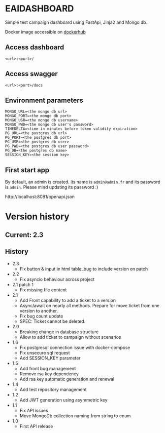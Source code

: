 # EAIDASHBOARD

Simple test campaign dashboard using FastApi, Jinja2 and Mongo db. 

Docker image accessible on [dockerhub](https://hub.docker.com/r/hiddengob/eaidashboard)

## Access dashboard

`<url>:<port>/`

## Access swagger

`<url>:<port>/docs`

## Environment parameters

```text
MONGO_URL=<the mongo db url>
MONGO_PORT=<the mongo db port>
MONGO_USR=<the mongo db username>
MONGO_PWD=<the mongo db user's password>
TIMEDELTA=<time in minutes before token validity expiration>
PG_URL=<the postgres db url>
PG_PORT=<the postgres db port>
PG_USR=<the postgres db user>
PG_PWD=<the postgres db user password>
PG_DB=<the postgres db name>
SESSION_KEY=<the session key>
```

## First start app

By default, an admin is created. Its name is `admin@admin.fr` and its password is `admin`. Please mind updating its password :)

http://localhost:8081/openapi.json

# Version history

## Current: 2.3

## History
- 2.3
  - Fix button & input in html table_bug to include version on patch
- 2.2
  - Fix asyncio behaviour across project
- 2.1 patch 1
  - Fix missing file content
- 2.1
  - Add Front capability to add a ticket to a version
  - Async/await on nearly all methods. Prepare for move ticket from one version to another.
  - Fix bug count update
  - SPEC: Ticket cannot be deleted.
- 2.0
  - Breaking change in database structure
  - Allow to add ticket to campaign without scenarios
- 1.6
  - Fix postgresql connection issue with docker-compose
  - Fix unsecure sql request
  - Add SESSION_KEY parameter
- 1.5
  - Add front bug management
  - Remove rsa key dependency
  - Add rsa key automatic generation and renewal
- 1.4
  - Add test repository management
- 1.2
  - Add JWT generation using asymmetric key
- 1.1
  - Fix API issues
  - Move MongoDb collection naming from string to enum
- 1.0
  - First API release